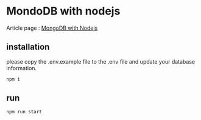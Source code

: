 # MondoDB with nodejs

Article page : [MongoDB with Nodejs][article]

## installation

please copy the .env.example file to the .env file and update your database information.

```bash
npm i
```

## run
```
npm run start
```

[article]: https://medium.com/@azmisahin/nodejs-mongodb-1cbf2cd8071c